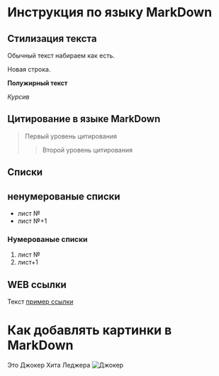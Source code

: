 # Инструкция по языку MarkDown

## Стилизация текста
Обычный текст набираем как есть.

Новая строка.

**Полужирный текст**

*Курсив*

## Цитирование в языке MarkDown
> Первый уровень цитирования
>> Второй уровень цитирования

## Списки
## ненумерованые списки
* лист №
* лист №+1

### Нумерованые списки
1. лист №
2. лист+1

## WEB ссылки
Текст [пример ссылки](http.example.com "всплывающая подсказка")

# Как добавлять картинки в MarkDown
Это Джокер Хита Леджера
![Джокер](Joker.jpg)
